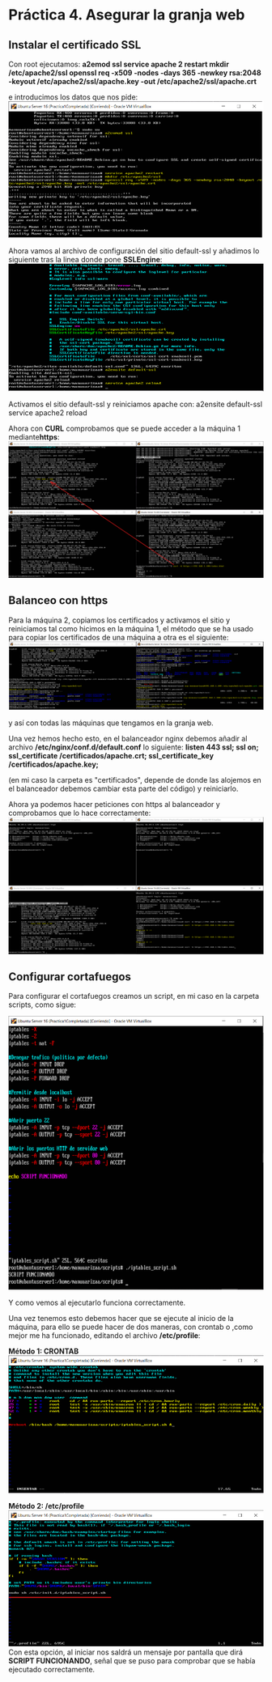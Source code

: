 # Práctica 4. Asegurar la granja web

## Instalar el certificado SSL
Con root ejecutamos:
**a2emod ssl
service apache 2 restart
mkdir /etc/apache2/ssl
openssl req -x509 -nodes -days 365 -newkey rsa:2048 -keyout
/etc/apache2/ssl/apache.key -out /etc/apache2/ssl/apache.crt**

e introducimos los datos que nos pide:
![imagen](https://github.com/manuuarizaa/SWAP/blob/master/practica4/CrearSSL.png)

Ahora vamos al archivo de configuración del sitio default-ssl y añadimos lo siguiente tras la linea donde pone **SSLEngine**:
![imagen](https://github.com/manuuarizaa/SWAP/blob/master/practica4/LineasDebajoEngineSSLon.png)

Activamos el sitio default-ssl y reiniciamos apache con:
a2ensite default-ssl
service apache2 reload

Ahora con **CURL** comprobamos que se puede acceder a la máquina 1 mediante**https**:
![imagen](https://github.com/manuuarizaa/SWAP/blob/master/practica4/curlhttpsMaquina1.png)

## Balanceo con https
Para la máquina 2, copiamos los certificados y activamos el sitio y reiniciamos tal como hicimos en la máquina 1, el método que se ha usado para copiar los certificados de una máquina a otra es el siguiente:
![imagen](https://github.com/manuuarizaa/SWAP/blob/master/practica4/MetodoCopiarCRTyKey.png)

y así con todas las máquinas que tengamos en la granja web.

Una vez hemos hecho esto, en el balanceador nginx debemos añadir al archivo **/etc/nginx/conf.d/default.conf** lo siguiente:
**listen 443 ssl;
ssl on;
ssl_certificate /certificados/apache.crt;
ssl_certificate_key /certificados/apache.key;**

(en mi caso la carpeta es "certificados", depende de donde las alojemos en el balanceador debemos cambiar esta parte del código)
y reiniciarlo.

Ahora ya podemos hacer peticiones con https al balanceador y comprobamos que lo hace correctamente:
![imagen](https://github.com/manuuarizaa/SWAP/blob/master/practica4/FuncionaCurlHTTPS.png)

## Configurar cortafuegos
Para configurar el cortafuegos creamos un script, en mi caso en la carpeta scripts, como sigue:

![imagen](https://github.com/manuuarizaa/SWAP/blob/master/practica4/scriptIPTABLESfuncionando.png)

Y como vemos al ejecutarlo funciona correctamente.

Una vez tenemos esto debemos hacer que se ejecute al inicio de la máquina, para ello se puede hacer de dos maneras, con crontab o ,como mejor me ha funcionado, editando el archivo **/etc/profile**:

**Método 1: CRONTAB**
![imagen](https://github.com/manuuarizaa/SWAP/blob/master/practica4/opcion1deInicioCrontab.png)

**Método 2: /etc/profile**
![imagen](https://github.com/manuuarizaa/SWAP/blob/master/practica4/EjecutarScriptInicio.png)
Con esta opción, al iniciar nos saldrá un mensaje por pantalla que dirá **SCRIPT FUNCIONANDO**, señal que se puso para comprobar que se había ejecutado correctamente.